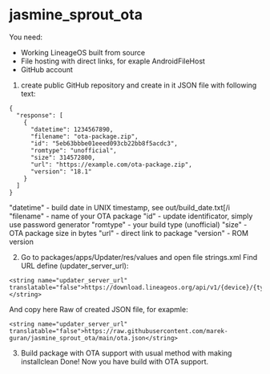 # jasmine_sprout_ota

You need:
- Working LineageOS built from source
- File hosting with direct links, for exaple AndroidFileHost
- GitHub account

1) create public GitHub repository and create in it JSON file with following text:
```
{
  "response": [
    {
      "datetime": 1234567890,
      "filename": "ota-package.zip",
      "id": "5eb63bbbe01eeed093cb22bb8f5acdc3",
      "romtype": "unofficial",
      "size": 314572800,
      "url": "https://example.com/ota-package.zip",
      "version": "18.1"
    }
  ]
}
```
"datetime" - build date in UNIX timestamp, see out/build_date.txt[/i
"filename" - name of your OTA package
"id" - update identificator, simply use password generator
"romtype" - your build type (unofficial)
"size" - OTA package size in bytes
"url" - direct link to package
"version" - ROM version

2) Go to packages/apps/Updater/res/values and open file strings.xml
Find URL define (updater_server_url):
```
<string name="updater_server_url" translatable="false">https://download.lineageos.org/api/v1/{device}/{type}/{incr}</string>
```
And copy here Raw of created JSON file, for exapmle:
```
<string name="updater_server_url" translatable="false">https://raw.githubusercontent.com/marek-guran/jasmine_sprout_ota/main/ota.json</string>
```
3) Build package with OTA support with usual method with making installclean
Done! Now you have build with OTA support.
